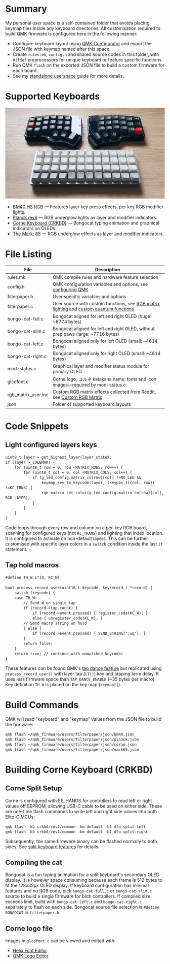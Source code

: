# Summary
My personal user space is a self-contained folder that avoids placing keymap files inside any keyboard directories. All customisation required to build QMK firmware is configured here in the following manner:

* Configure keyboard layout using [QMK Configurator](https://config.qmk.fm/#/) and export the JSON file with keymap named after this space.
* Create `rules.mk`, `config.h` and shared source codes in this folder, with `#ifdef` preprocessors for unique keyboard or feature specific functions.
* Run QMK `flash` on the exported JSON file to build a custom firmware for each board.
* See my [standalone userspace](https://filterpaper.github.io/qmk/userspace) guide for more details.

# Supported Keyboards
![corneplanck](corneplanck.png)

* [BM40 HS RGB](../../keyboards/bm40hsrgb) — Features layer key press effects, per key RGB modifier lights.
* [Planck rev6](../../keyboards/planck) — RGB underglow lights as layer and modifier indicators.
* [Corne Keyboard (CRKBD)](../../keyboards/crkbd) — Bongocat typing animation and graphical indicators on OLEDs.
* [The Mark: 65](../../keyboards/boardsource/the_mark) — RGB underglow effects as layer and modifier indicators.

# File Listing
File | Description
---- | -----------
rules.mk | QMK compile rules and hardware feature selection
config.h | QMK configuration variables and options, see [configuring QMK](../../docs/config_options.md)
filterpaper.h | User specific variables and options
filterpaper.c | User source with custom functions, see [RGB matrix lighting](../../docs/feature_rgb_matrix.md) and [custom quantum functions](../../docs/custom_quantum_functions.md)
bongo-cat-full.c | Bongocat aligned for left and right OLED (huge: ~8774 bytes)
bongo-cat-slim.c | Bongocat aligned for left and right OLED, without prep paws (large: ~7716 bytes)
bongo-cat-left.c | Bongocat aligned only for left OLED (small: ~4614 bytes)
bongo-cat-right.c | Bongocat aligned only for right OLED (small: ~4614 bytes)
mod-status.c | Graphical layer and modifier status module for primary OLED
glcdfont.c | Corne logo, コルネ katakana name, fonts and icon images—required by mod-status.c
rgb_matrix_user.inc | Custom RGB matrix effects collected from Reddit, see [Custom RGB Matrix](../../docs/feature_rgb_matrix.md#custom-rgb-matrix-effects-idcustom-rgb-matrix-effects)
json | Folder of supported keyboard layouts

# Code Snippets
## Light configured layers keys
```
uint8_t layer = get_highest_layer(layer_state);
if (layer >_COLEMAK) {
	for (uint8_t row = 0; row <MATRIX_ROWS; row++) {
		for (uint8_t col = 0; col <MATRIX_COLS; col++) {
			if (g_led_config.matrix_co[row][col] !=NO_LED &&
				keymap_key_to_keycode(layer, (keypos_t){col, row}) !=KC_TRNS) {
				rgb_matrix_set_color(g_led_config.matrix_co[row][col], RGB_LAYER);
			}
		}
	}
}
```
Code loops through every row and column on a per-key RGB board, scanning for configured keys (not `KC_TRANS`) and lighting that index location. It is configured to activate on non-default layers. This can be further customised with specific layer colors in a `switch` condition inside the last `if` statement.

## Tap hold macros
```
#define TH_W LT(0, KC_W)

bool process_record_user(uint16_t keycode, keyrecord_t *record) {
	switch (keycode) {
	case TH_W:
		// Send W on single tap
		if (record->tap.count) {
			if (record->event.pressed) { register_code(KC_W); }
			else { unregister_code(KC_W); }
		// Send macro string on hold
		} else {
			if (record->event.pressed) { SEND_STRING(":wq"); }
		}
		return false;
	}
	return true; // continue with unmatched keycodes
}
```
These features can be found QMK's [tap dance feature](../../docs/feature_tap_dance.md) but replicated using `process_record_user()` with layer tap (`LT()`) key and tapping term delay. It uses less firmware space than `TAP_DANCE_ENABLE` (~35 bytes per macro). Key definition `TH_W` is placed on the key map (`keymap[]`).

# Build Commands
QMK will read "keyboard" and "keymap" values from the JSON file to build the firmware:
```
qmk flash ~/qmk_firmware/users/filterpaper/json/bm40.json
qmk flash ~/qmk_firmware/users/filterpaper/json/planck.json
qmk flash ~/qmk_firmware/users/filterpaper/json/corne.json
qmk flash ~/qmk_firmware/users/filterpaper/json/mark65.json
```

# Building Corne Keyboard (CRKBD)
## Corne Split Setup
Corne is configured with EE_HANDS for controllers to read left or right values off EEPROM, allowing USB-C cable to be used on either side. These are one-time flash commands to write left and right side values into both Elite-C MCUs:
```
qmk flash -kb crkbd/rev1/common -km default -bl dfu-split-left
qmk flash -kb crkbd/rev1/common -km default -bl dfu-split-right
```
Subsequently, the same firmware binary can be flashed normally to both sides. See [split keyboard features](../../docs/feature_split_keyboard.md) for details.

## Compiling the cat
Bongocat is a fun typing animation for a split keyboard's secondary OLED display. It is however space consuming because each frame is 512 bytes to fit the 128x32px OLED display. If keyboard configuration has minimal features and no RGB code, pick `bongo-cat-full.c` or `bongo-cat-slim.c` source to build a single firmware for both controllers. If compiled size exceeds limit, build with `bongo-cat-left.c` and `bongo-cat-right.c` separately to flash on each side. Bongocat source file selection is `#define BONGOCAT` in `filterpaper.h`.

## Corne logo file
Images in `glcdfont.c` can be viewed and edited with:
* [Helix Font Editor](https://helixfonteditor.netlify.app/)
* [QMK Logo Editor](https://joric.github.io/qle/)

